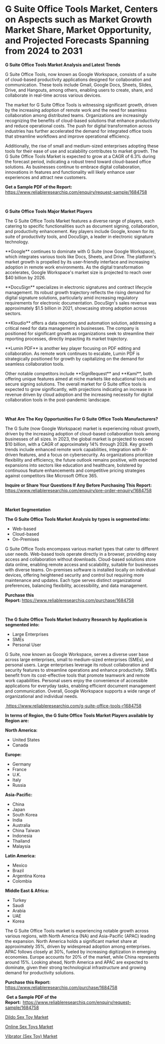<p><h1>G Suite Office Tools Market, Centers on Aspects such as Market Growth Market Share, Market Opportunity, and Projected Forecasts Spanning from 2024 to 2031</h1></p><p><strong>G Suite Office Tools Market Analysis and Latest Trends</strong></p>
<p><p>G Suite Office Tools, now known as Google Workspace, consists of a suite of cloud-based productivity applications designed for collaboration and communication. These tools include Gmail, Google Docs, Sheets, Slides, Drive, and Hangouts, among others, enabling users to create, share, and collaborate in real-time across various devices. </p><p>The market for G Suite Office Tools is witnessing significant growth, driven by the increasing adoption of remote work and the need for seamless collaboration among distributed teams. Organizations are increasingly recognizing the benefits of cloud-based solutions that enhance productivity and reduce operational costs. The push for digital transformation across industries has further accelerated the demand for integrated office tools that streamline workflows and improve operational efficiency. </p><p>Additionally, the rise of small and medium-sized enterprises adopting these tools for their ease of use and scalability contributes to market growth. The G Suite Office Tools Market is expected to grow at a CAGR of 6.3% during the forecast period, indicating a robust trend toward cloud-based office solutions. As businesses continue to embrace digital collaboration, innovations in features and functionality will likely enhance user experiences and attract new customers.</p></p>
<p><strong>Get a Sample PDF of the Report:&nbsp;</strong> <a href="https://www.reliableresearchiq.com/enquiry/request-sample/1684758?utm_campaign=1121&utm_medium=2&utm_source=Github&utm_content=ia&utm_term=30122024&utm_id=g-suite-office-tools">https://www.reliableresearchiq.com/enquiry/request-sample/1684758</a></p>
<p>&nbsp;</p>
<p><strong>G Suite Office Tools Major Market Players</strong></p>
<p><p>The G Suite Office Tools Market features a diverse range of players, each catering to specific functionalities such as document signing, collaboration, and productivity enhancement. Key players include Google, known for its suite of productivity tools, and DocuSign, a leader in electronic signature technology. </p><p>**Google** continues to dominate with G Suite (now Google Workspace), which integrates various tools like Docs, Sheets, and Drive. The platform's market growth is propelled by its user-friendly interface and increasing adoption in remote work environments. As the digital transformation accelerates, Google Workspace's market size is projected to reach over $40 billion by 2026.</p><p>**DocuSign** specializes in electronic signatures and contract lifecycle management. Its robust growth trajectory reflects the rising demand for digital signature solutions, particularly amid increasing regulatory requirements for electronic documentation. DocuSign's sales revenue was approximately $1.5 billion in 2021, showcasing strong adoption across sectors.</p><p>**Kloudio** offers a data reporting and automation solution, addressing a critical need for data management in businesses. The company is positioned for significant growth as organizations seek to streamline their reporting processes, directly impacting its market trajectory.</p><p>**Lumin PDF** is another key player focusing on PDF editing and collaboration. As remote work continues to escalate, Lumin PDF is strategically positioned for growth by capitalizing on the demand for seamless collaboration tools.</p><p>Other notable competitors include **SignRequest** and **Kami**, both offering unique features aimed at niche markets like educational tools and secure signing solutions. The overall market for G Suite office tools is expected to grow significantly, with projections indicating an increase in revenue driven by cloud adoption and the increasing necessity for digital collaboration tools in the post-pandemic landscape.</p></p>
<p>&nbsp;</p>
<p><strong>What Are The Key Opportunities For G Suite Office Tools Manufacturers?</strong></p>
<p><p>The G Suite (now Google Workspace) market is experiencing robust growth, driven by the increasing adoption of cloud-based collaboration tools among businesses of all sizes. In 2023, the global market is projected to exceed $10 billion, with a CAGR of approximately 14% through 2028. Key growth trends include enhanced remote work capabilities, integration with AI-driven features, and a focus on cybersecurity. As organizations prioritize flexibility and efficiency, the future outlook remains positive, with expected expansions into sectors like education and healthcare, bolstered by continuous feature enhancements and competitive pricing strategies against competitors like Microsoft Office 365.</p></p>
<p><strong>Inquire or Share Your Questions If Any Before Purchasing This Report:</strong> <a href="https://www.reliableresearchiq.com/enquiry/pre-order-enquiry/1684758?utm_campaign=1121&utm_medium=2&utm_source=Github&utm_content=ia&utm_term=30122024&utm_id=g-suite-office-tools">https://www.reliableresearchiq.com/enquiry/pre-order-enquiry/1684758</a></p>
<p>&nbsp;</p>
<p><strong>Market Segmentation</strong></p>
<p><strong>The G Suite Office Tools Market Analysis by types is segmented into:</strong></p>
<p><ul><li>Web-based</li><li>Cloud-based</li><li>On-Premises</li></ul></p>
<p><p>G Suite Office Tools encompass various market types that cater to different user needs. Web-based tools operate directly in a browser, providing easy access and collaboration without downloads. Cloud-based solutions store data online, enabling remote access and scalability, suitable for businesses with diverse teams. On-premises software is installed locally on individual devices, offering heightened security and control but requiring more maintenance and updates. Each type serves distinct organizational preferences, balancing flexibility, accessibility, and data management.</p></p>
<p><strong>Purchase this Report:&nbsp;</strong><a href="https://www.reliableresearchiq.com/purchase/1684758?utm_campaign=1121&utm_medium=2&utm_source=Github&utm_content=ia&utm_term=30122024&utm_id=g-suite-office-tools">https://www.reliableresearchiq.com/purchase/1684758</a></p>
<p>&nbsp;</p>
<p><strong>The G Suite Office Tools Market Industry Research by Application is segmented into:</strong></p>
<p><ul><li>Large Enterprises</li><li>SMEs</li><li>Personal User</li></ul></p>
<p><p>G Suite, now known as Google Workspace, serves a diverse user base across large enterprises, small to medium-sized enterprises (SMEs), and personal users. Large enterprises leverage its robust collaboration and security features to streamline operations and enhance productivity. SMEs benefit from its cost-effective tools that promote teamwork and remote work capabilities. Personal users enjoy the convenience of accessible applications for everyday tasks, enabling efficient document management and communication. Overall, Google Workspace supports a wide range of organizational and individual needs.</p></p>
<p><a href="https://www.reliableresearchiq.com/g-suite-office-tools-r1684758?utm_campaign=1121&utm_medium=2&utm_source=Github&utm_content=ia&utm_term=30122024&utm_id=g-suite-office-tools">&nbsp;https://www.reliableresearchiq.com/g-suite-office-tools-r1684758</a></p>
<p><strong>In terms of Region, the G Suite Office Tools Market Players available by Region are:</strong></p>
<p>
    <p> <strong> North America: </strong>
        <ul>
            <li>United States</li>
            <li>Canada</li>
        </ul>
        </p> 
    <p> <strong> Europe: </strong>
        <ul>
            <li>Germany</li>
            <li>France</li>
            <li>U.K.</li>
            <li>Italy</li>
            <li>Russia</li>
        </ul>
        </p> 
    <p> <strong> Asia-Pacific: </strong>
        <ul>
            <li>China</li>
            <li>Japan</li>
            <li>South Korea</li>
            <li>India</li>
            <li>Australia</li>
            <li>China Taiwan</li>
            <li>Indonesia</li>
            <li>Thailand</li>
            <li>Malaysia</li>
        </ul>
        </p> 
    <p> <strong> Latin America: </strong>
        <ul>
            <li>Mexico</li>
            <li>Brazil</li>
            <li>Argentina Korea</li>
            <li>Colombia</li>
        </ul>
        </p> 
    <p> <strong> Middle East & Africa: </strong>
        <ul>
            <li>Turkey</li>
            <li>Saudi</li>
            <li>Arabia</li>
            <li>UAE</li>
            <li>Korea</li>
        </ul>
    </p>
    </p>
<p><p>The G Suite Office Tools market is experiencing notable growth across various regions, with North America (NA) and Asia-Pacific (APAC) leading the expansion. North America holds a significant market share at approximately 35%, driven by widespread adoption among enterprises. APAC follows closely at 30%, fueled by increasing digitization in emerging economies. Europe accounts for 20% of the market, while China represents around 15%. Looking ahead, North America and APAC are expected to dominate, given their strong technological infrastructure and growing demand for productivity solutions.</p></p>
<p><strong>Purchase this Report: </strong><a href="https://www.reliableresearchiq.com/purchase/1684758?utm_campaign=1121&utm_medium=2&utm_source=Github&utm_content=ia&utm_term=30122024&utm_id=g-suite-office-tools">https://www.reliableresearchiq.com/purchase/1684758</a></p>
<p>&nbsp;<strong>Get a Sample PDF of the Report:&nbsp;&nbsp;</strong><a href="https://www.reliableresearchiq.com/enquiry/request-sample/1684758?utm_campaign=1121&utm_medium=2&utm_source=Github&utm_content=ia&utm_term=30122024&utm_id=g-suite-office-tools">https://www.reliableresearchiq.com/enquiry/request-sample/1684758</a></p>
<p><strong></strong></p>
<p><p><a href="https://github.com/rosalinebhakta48/Market-Research-Report-List-1/blob/main/dildo-sex-toy-market.md?utm_campaign=1121&utm_medium=2&utm_source=Github&utm_content=ia&utm_term=30122024&utm_id=g-suite-office-tools">Dildo Sex Toy Market</a></p><p><a href="https://github.com/nathaliehurles7142/Market-Research-Report-List-1/blob/main/online-sex-toys-market.md?utm_campaign=1121&utm_medium=2&utm_source=Github&utm_content=ia&utm_term=30122024&utm_id=g-suite-office-tools">Online Sex Toys Market</a></p><p><a href="https://github.com/chongseney974/Market-Research-Report-List-1/blob/main/vibrator-sex-toy-market.md?utm_campaign=1121&utm_medium=2&utm_source=Github&utm_content=ia&utm_term=30122024&utm_id=g-suite-office-tools">Vibrator (Sex Toy) Market</a></p></p>